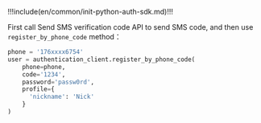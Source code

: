 !!!include(en/common/init-python-auth-sdk.md)!!!

First call Send SMS verification code API to send SMS code, and then use `register_by_phone_code` method：

```python
phone = '176xxxx6754'
user = authentication_client.register_by_phone_code(
    phone=phone,
    code='1234',
    password='passw0rd',
    profile={
      'nickname': 'Nick'
    }
)
```